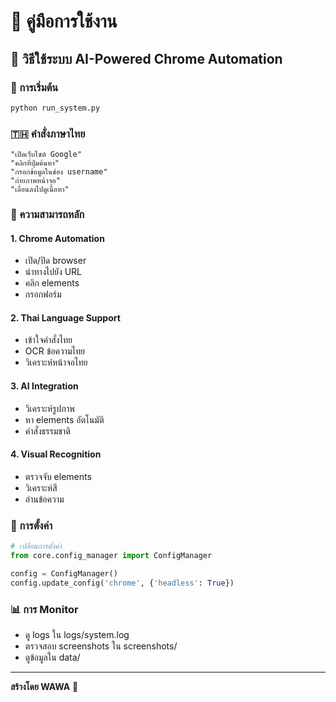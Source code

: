 # 📖 คู่มือการใช้งาน

## 🎯 วิธีใช้ระบบ AI-Powered Chrome Automation

### 🚀 การเริ่มต้น
```bash
python run_system.py
```

### 🇹🇭 คำสั่งภาษาไทย
```
"เปิดเว็บไซต์ Google"
"คลิกที่ปุ่มค้นหา"
"กรอกข้อมูลในช่อง username"
"ถ่ายภาพหน้าจอ"
"เลื่อนลงไปดูเนื้อหา"
```

### 🎯 ความสามารถหลัก

#### 1. Chrome Automation
- เปิด/ปิด browser
- นำทางไปยัง URL
- คลิก elements
- กรอกฟอร์ม

#### 2. Thai Language Support
- เข้าใจคำสั่งไทย
- OCR ข้อความไทย
- วิเคราะห์หน้าจอไทย

#### 3. AI Integration
- วิเคราะห์รูปภาพ
- หา elements อัตโนมัติ
- คำสั่งธรรมชาติ

#### 4. Visual Recognition
- ตรวจจับ elements
- วิเคราะห์สี
- อ่านข้อความ

### 🔧 การตั้งค่า
```python
# เปลี่ยนการตั้งค่า
from core.config_manager import ConfigManager

config = ConfigManager()
config.update_config('chrome', {'headless': True})
```

### 📊 การ Monitor
- ดู logs ใน logs/system.log
- ตรวจสอบ screenshots ใน screenshots/
- ดูข้อมูลใน data/

---
**สร้างโดย WAWA** 🧠
